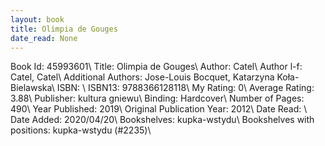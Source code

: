 ```yaml
---
layout: book
title: Olimpia de Gouges
date_read: None
---
```


Book Id: 45993601\ 
Title: Olimpia de Gouges\ 
Author: Catel\ 
Author l-f: Catel, Catel\ 
Additional Authors: Jose-Louis Bocquet, Katarzyna Koła-Bielawska\ 
ISBN: \ 
ISBN13: 9788366128118\ 
My Rating: 0\ 
Average Rating: 3.88\ 
Publisher: kultura gniewu\ 
Binding: Hardcover\ 
Number of Pages: 490\ 
Year Published: 2019\ 
Original Publication Year: 2012\ 
Date Read: \ 
Date Added: 2020/04/20\ 
Bookshelves: kupka-wstydu\ 
Bookshelves with positions: kupka-wstydu (#2235)\ 

